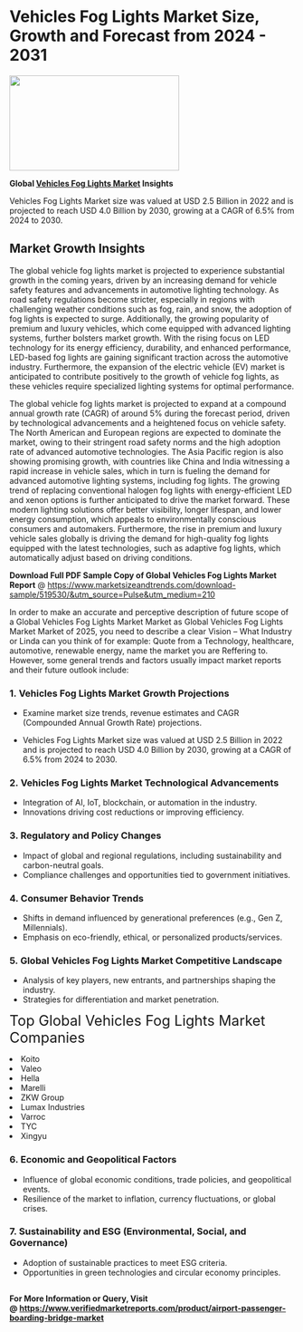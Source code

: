 <H1>Vehicles Fog Lights Market Size, Growth and Forecast from 2024 - 2031</H1><img class="aligncenter size-medium wp-image-584254" src="https://thirdeyenews.in/wp-content/uploads/2024/09/Global-Market-Research-300x168.jpeg" alt="" width="300" height="168" /><p><strong>Global&nbsp;<a href="https://www.marketsizeandtrends.com/download-sample/519530/&amp;utm_source=Pulse&amp;utm_medium=210">Vehicles Fog Lights Market</a> Insights</strong></p><p>Vehicles Fog Lights Market size was valued at USD 2.5 Billion in 2022 and is projected to reach USD 4.0 Billion by 2030, growing at a CAGR of 6.5% from 2024 to 2030.</p><p><h2>Market Growth Insights</h2> <p>The global vehicle fog lights market is projected to experience substantial growth in the coming years, driven by an increasing demand for vehicle safety features and advancements in automotive lighting technology. As road safety regulations become stricter, especially in regions with challenging weather conditions such as fog, rain, and snow, the adoption of fog lights is expected to surge. Additionally, the growing popularity of premium and luxury vehicles, which come equipped with advanced lighting systems, further bolsters market growth. With the rising focus on LED technology for its energy efficiency, durability, and enhanced performance, LED-based fog lights are gaining significant traction across the automotive industry. Furthermore, the expansion of the electric vehicle (EV) market is anticipated to contribute positively to the growth of vehicle fog lights, as these vehicles require specialized lighting systems for optimal performance. </p> <p>The global vehicle fog lights market is projected to expand at a compound annual growth rate (CAGR) of around 5% during the forecast period, driven by technological advancements and a heightened focus on vehicle safety. The North American and European regions are expected to dominate the market, owing to their stringent road safety norms and the high adoption rate of advanced automotive technologies. The Asia Pacific region is also showing promising growth, with countries like China and India witnessing a rapid increase in vehicle sales, which in turn is fueling the demand for advanced automotive lighting systems, including fog lights. The growing trend of replacing conventional halogen fog lights with energy-efficient LED and xenon options is further anticipated to drive the market forward. These modern lighting solutions offer better visibility, longer lifespan, and lower energy consumption, which appeals to environmentally conscious consumers and automakers. Furthermore, the rise in premium and luxury vehicle sales globally is driving the demand for high-quality fog lights equipped with the latest technologies, such as adaptive fog lights, which automatically adjust based on driving conditions. </p><p><span class=""><strong>Download Full PDF Sample Copy of Global Vehicles Fog Lights Market Report</strong> @ <a href="https://www.marketsizeandtrends.com/download-sample/519530/&amp;utm_source=Pulse&amp;utm_medium=210" target="_blank">https://www.marketsizeandtrends.com/download-sample/519530/&amp;utm_source=Pulse&amp;utm_medium=210</a></span></p><p>In order to make an accurate and perceptive description of future scope of a Global&nbsp;Vehicles Fog Lights Market Market as Global&nbsp;Vehicles Fog Lights Market Market of 2025, you need to describe a clear Vision &ndash; What Industry or Linda can you think of for example: Quote from a Technology, healthcare, automotive, renewable energy, name the market you are Reffering to. However, some general trends and factors usually impact market reports and their future outlook include:</p><h3>1.&nbsp;<strong>Vehicles Fog Lights Market Growth Projections</strong></h3><ul><li>Examine market size trends, revenue estimates and CAGR (Compounded Annual Growth Rate) projections.</li><li><p>Vehicles Fog Lights Market size was valued at USD 2.5 Billion in 2022 and is projected to reach USD 4.0 Billion by 2030, growing at a CAGR of 6.5% from 2024 to 2030.</p></li></ul><h3>2.&nbsp;<strong>Vehicles Fog Lights Market Technological Advancements</strong></h3><ul><li>Integration of AI, IoT, blockchain, or automation in the industry.</li><li>Innovations driving cost reductions or improving efficiency.</li></ul><h3>3.&nbsp;<strong>Regulatory and Policy Changes</strong></h3><ul><li>Impact of global and regional regulations, including sustainability and carbon-neutral goals.</li><li>Compliance challenges and opportunities tied to government initiatives.</li></ul><h3>4.&nbsp;<strong>Consumer Behavior Trends</strong></h3><ul><li>Shifts in demand influenced by generational preferences (e.g., Gen Z, Millennials).</li><li>Emphasis on eco-friendly, ethical, or personalized products/services.</li></ul><h3>5.&nbsp;<strong>Global Vehicles Fog Lights Market Competitive Landscape</strong></h3><ul><li>Analysis of key players, new entrants, and partnerships shaping the industry.</li><li>Strategies for differentiation and market penetration.</li></ul><p data-pm-slice="1 1 []"><span style="color: inherit; font-family: inherit; font-size: 25px;">Top Global Vehicles Fog Lights Market Companies</span></p><div class="" data-test-id=""><p><li>Koito</li><li> Valeo</li><li> Hella</li><li> Marelli</li><li> ZKW Group</li><li> Lumax Industries</li><li> Varroc</li><li> TYC</li><li> Xingyu</li></p></div><h3>6.&nbsp;<strong>Economic and Geopolitical Factors</strong></h3><ul><li>Influence of global economic conditions, trade policies, and geopolitical events.</li><li>Resilience of the market to inflation, currency fluctuations, or global crises.</li></ul><h3>7.&nbsp;<strong>Sustainability and ESG (Environmental, Social, and Governance)</strong></h3><ul><li>Adoption of sustainable practices to meet ESG criteria.</li><li>Opportunities in green technologies and circular economy principles.</li></ul><h2><strong style="font-size: 14px;">For More Information or Query, Visit @&nbsp;</strong><a style="background-color: #ffffff; font-size: 14px;" href="https://www.marketsizeandtrends.com/report/vehicles-fog-lights-market/" target="_blank">https://www.verifiedmarketreports.com/product/airport-passenger-boarding-bridge-market</a></h2>
